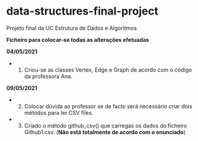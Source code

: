 # data-structures-final-project
Projeto final da UC Estrutura de Dados e Algoritmos

**Ficheiro para colocar-se todas as alterações efetuadas**

**04/05/2021**

* 1. Criou-se as classes Vertex, Edge e Graph de acordo com o código da professora Ana.

**09/05/2021**

* 2. Colocar dúvida ao professor se de facto será necessário criar dois métodos para ler CSV files.

* 3. Criado o método github_csv() que carregas os dados do ficheiro Github1.csv. (**Não está totalmente de acordo com o enunciado**)
